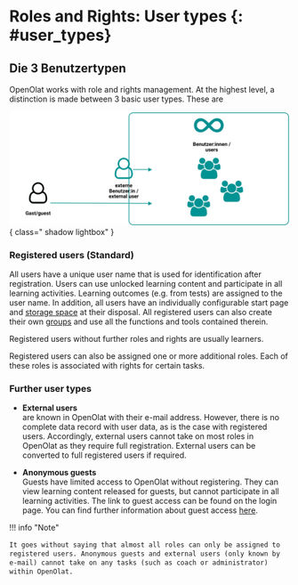 # Roles and Rights: User types {: #user_types} 

## Die 3 Benutzertypen

OpenOlat works with role and rights management. At the highest level, a distinction is made between 3 basic user types. These are

![roles_rights_user_types_v1_de.png](assets/roles_rights_user_types_v1_de.png){ class=" shadow lightbox" }

### **Registered users** (Standard)<br>
All users have a unique user name that is used for identification after registration. Users can use unlocked learning content and participate in all learning activities. Learning outcomes (e.g. from tests) are assigned to the user name. In addition, all users have an individually configurable start page and [storage space](../personal_menu/Personal_folders.md) at their disposal. All registered users can also create their own [groups](../groups/index.md) and use all the functions and tools contained therein. 

Registered users without further roles and rights are usually learners.

Registered users can also be assigned one or more additional roles. Each of these roles is associated with rights for certain tasks. 

### Further user types

* **External users**<br>
are known in OpenOlat with their e-mail address. However, there is no complete data record with user data, as is the case with registered users. Accordingly, external users cannot take on most roles in OpenOlat as they require full registration.
External users can be converted to full registered users if required.


* **Anonymous guests**<br>
Guests have limited access to OpenOlat without registering. They can view learning content released for guests, but cannot participate in all learning activities. The link to guest access can be found on the login page. You can find further information about guest access [here](guest_access.md).




!!! info "Note"

    It goes without saying that almost all roles can only be assigned to registered users. Anonymous guests and external users (only known by e-mail) cannot take on any tasks (such as coach or administrator) within OpenOlat.

